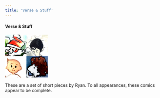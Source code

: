 ```yaml
---
title: 'Verse & Stuff'
---
```


#### Verse & Stuff

![](versetitle.jpg "A compilation of icons for the Verse and Stuff comics.")

These are a set of short pieces by Ryan. To all appearances, these comics appear to be complete.
